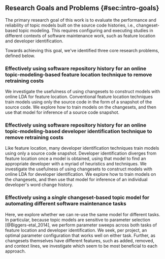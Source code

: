 ## Research Goals and Problems {#sec:intro-goals}

The primary research goal of this work is to evaluate the performance and
reliability of topic models built on the source code histories, i.e.,
changeset-based topic modeling.  This requires configuring and executing
studies in different contexts of software maintenance work, such as feature
location and developer identification.

Towards achieving this goal, we've identified three core research problems,
defined below.

### Effectively using software repository history for an online topic-modeling-based feature location technique to remove retraining costs

We investigate the usefulness of using changesets to construct models with
online LDA for feature location.  Conventional feature location techniques
train models using only the source code in the form of a snapshot of the source
code.  We explore how to train models on the changesets, and then use that
model for inference of a source code snapshot.

### Effectively using software repository history for an online topic-modeling-based developer identification technique to remove retraining costs

Like feature location, many developer identification techniques train models
using only a source code snapshot.  Developer identification diverges from
feature location once a model is obtained, using that model to find an
appropriate developer with a myriad of heuristics and techniques.  We
investigate the usefulness of using changesets to construct models with online
LDA for developer identification.  We explore how to train models on the
changesets, and then use that model for inference of an individual developer's
word change history.

### Effectively using a *single* changeset-based topic model for automating different software maintenance tasks

Here, we explore whether we can re-use the same model for different tasks.  In
particular, because topic models are sensitive to parameter selection
[@Biggers-etal_2014], we perform parameter sweeps across both tasks of feature
location and developer identification.  We seek, per project, an optimal
parameter configuration that works well on either task.  Further, as changesets
themselves have different features, such as added, removed, and context lines,
we investigate which seem to be most beneficial to each approach.
